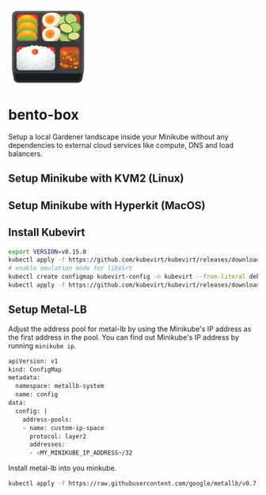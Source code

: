 ![bento box](docs/images/logo.png)

# bento-box

Setup a local Gardener landscape inside your Minikube without any dependencies to external cloud services like compute, DNS and load balancers.

## Setup Minikube with KVM2 (Linux)

## Setup Minikube with Hyperkit (MacOS)

## Install Kubevirt

```bash
export VERSION=v0.15.0
kubectl apply -f https://github.com/kubevirt/kubevirt/releases/download/$VERSION/kubevirt-operator.yaml
# enable emulation mode for libVirt
kubectl create configmap kubevirt-config -n kubevirt --from-literal debug.useEmulation=true
kubectl apply -f https://github.com/kubevirt/kubevirt/releases/download/$VERION/kubevirt-cr.yaml
```

## Setup Metal-LB

Adjust the address pool for metal-lb by using the Minikube's IP address as the first
address in the pool. You can find out Minikube's IP address by running `minikube ip`.

```bash
apiVersion: v1
kind: ConfigMap
metadata:
  namespace: metallb-system
  name: config
data:
  config: |
    address-pools:
    - name: custom-ip-space
      protocol: layer2
      addresses:
      - <MY_MINIKUBE_IP_ADDRESS>/32
```

Install metal-lb into you minkube.

```bash
kubectl apply -f https://raw.githubusercontent.com/google/metallb/v0.7.3/manifests/metallb.yaml
```